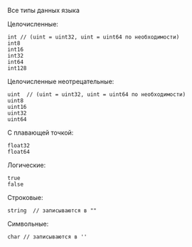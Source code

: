 Все типы данных языка

Целочисленные:

```
int // (uint = uint32, uint = uint64 по необходимости)
int8 
int16
int32
int64
int128
```
Целочисленные неотрецательные:

```
uint  // (uint = uint32, uint = uint64 по необходимости)
uint8
uint16
uint32
uint64
```
С плавающей точкой:

```
float32
float64
```

Логические:
```
true
false
```

Строковые:

```
string  // записываются в ""
```

Символьные:
```
char // записываются в ''
```
